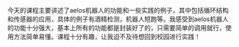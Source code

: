 今天的课程主要讲述了aelos机器人的功能和一些实践的例子，其中包括循环结构和传感器的应用，具体的例子有酒精检测，机器人短跑等。我感受到aelos机器人的功能十分强大，基本上所有的功能都是封装好了的，只需要简单的调用就行，使用方法简单易懂。课程十分有趣，让我迫不及待想回到校园进行实践！